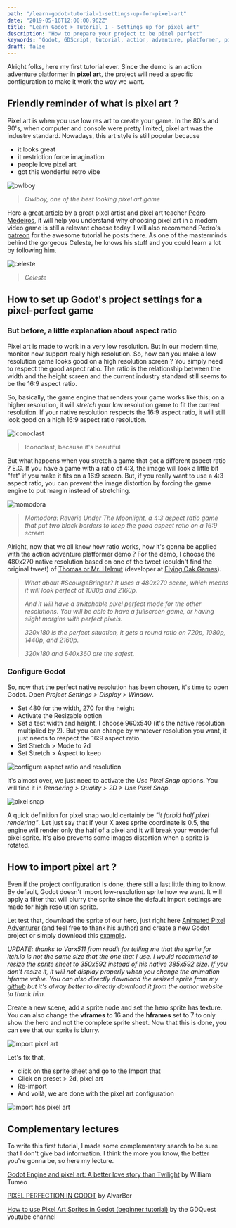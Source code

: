 ```yaml
---
path: "/learn-godot-tutorial-1-settings-up-for-pixel-art"
date: "2019-05-16T12:00:00.962Z"
title: "Learn Godot > Tutorial 1 - Settings up for pixel art"
description: "How to prepare your project to be pixel perfect"
keywords: "Godot, GDScript, tutorial, action, adventure, platformer, pixel art, editor, import"
draft: false
---
```


Alright folks, here my first tutorial ever. Since the demo is an action adventure platformer in **pixel art**, the project will need a specific configuration to make it work the way we want.

## Friendly reminder of what is pixel art ? 

Pixel art is when you use low res art to create your game. In the 80's and 90's, when computer and console were pretty limited, pixel art was the industry standard. Nowadays, this art style is still popular because 

- it looks great
- it restriction force imagination
- people love pixel art
- got this wonderful retro vibe

![owlboy](./owlboy.jpg)

> *Owlboy, one of the best looking pixel art game*

Here a [great article](https://kano.me/blog/my-thoughts-on-very-low-resolution/) by a great pixel artist and pixel art teacher [Pedro Medeiros](https://twitter.com/saint11?lang=fr), it will help you understand why choosing pixel art in a modern video game is still a relevant choose today. I will also recommend Pedro's [patreon](https://www.patreon.com/saint11) for the awesome tutorial he posts there. As one of the masterminds behind the gorgeous Celeste, he knows his stuff and you could learn a lot by following him.

![celeste](./celeste.jpg)

> *Celeste*

## How to set up Godot's project settings for a pixel-perfect game

### But before, a little explanation about aspect ratio

Pixel art is made to work in a very low resolution. But in our modern time, monitor now support really high resolution. So, how can you make a low resolution game looks good on a high resolution screen ? You simply need to respect the good aspect ratio. The ratio is the relationship between the width and the height screen and the current industry standard still seems to be the 16:9 aspect ratio.

So, basically, the game engine that renders your game works like this; on a higher resolution, it will *stretch* your low resolution game to fit the current resolution. If your native resolution respects the 16:9 aspect ratio, it will still look good on a high 16:9 aspect ratio resolution.

![iconoclast](./iconoclast.jpg)

> Iconoclast, because it's beautiful

But what happens when you stretch a game that got a different aspect ratio ? E.G. If you have a game with a ratio of 4:3, the image will look a little bit "fat" if you make it fits on a 16:9 screen. But, if you really want to use a 4:3 aspect ratio, you can prevent the image distortion by forcing the game engine to put margin instead of stretching.

![momodora](momodora.jpg)

> *Momodora: Reverie Under The Moonlight, a 4:3 aspect ratio game that put two black borders to keep the good aspect ratio on a 16:9 screen*

Alright, now that we all know how ratio works, how it's gonna be applied with the action adventure platformer demo ? For the demo, I choose the 480x270 native resolution based on one of the tweet (couldn't find the original tweet) of [Thomas or Mr. Helmut](https://twitter.com/mrhelmut) (developer at [Flying Oak Games](https://twitter.com/FlyingOakGames)).

> *What about #ScourgeBringer?*
> *It uses a 480x270 scene, which means it will look perfect at 1080p and 2160p.*
>
> *And it will have a switchable pixel perfect mode for the other resolutions. You will be able to have a fullscreen game, or having slight margins with perfect pixels.*
>
> *320x180 is the perfect situation, it gets a round ratio on 720p, 1080p, 1440p, and 2160p.*
>
> *320x180 and 640x360 are the safest.*

### Configure Godot

So, now that the perfect native resolution has been chosen, it's time to open Godot. Open *Project Settings > Display > Window*. 

- Set 480 for the width, 270 for the height
- Activate the Resizable option
- Set a test width and height, I choose 960x540 (it's the native resolution multiplied by 2). But you can change by whatever resolution you want, it just needs to respect the 16:9 aspect ratio.
- Set Stretch > Mode to 2d
- Set Stretch > Aspect to keep

![configure aspect ratio and resolution](./aspect_ration.png)

It's almost over, we just need to activate the *Use Pixel Snap* options. You will find it in *Rendering > Quality > 2D > Use Pixel Snap*.

![pixel snap](./pixel_snap.png)

A quick definition for pixel snap would certainly be *"it forbid half pixel rendering"*. Let just say that if your X axes sprite coordinate is 0.5, the engine will render only the half of a pixel and it will break your wonderful pixel sprite. It's also prevents some images distortion when a sprite is rotated.

## How to import pixel art ?

Even if the project configuration is done, there still a last little thing to know. By default, Godot doesn't import low-resolution sprite how we want. It will apply a filter that will blurry the sprite since the default import settings are made for high resolution sprite. 

Let test that, download the sprite of our hero, just right here [Animated Pixel Adventurer](https://rvros.itch.io/animated-pixel-hero) (and feel free to thank his author) and create a new Godot project or simply download this [example](https://github.com/Levrault/godot-2d-action-adventure-platformer-demo/tree/master/learn-godot-1-setting-up-for-pixel-art).



*UPDATE: thanks to Varx511 from reddit for telling me that the sprite for itch.io is not the same size that the one that I use.  I would recommend to resize the sprite sheet to 350x592 instead of his native 385x592 size. If you don't resize it, it will not display properly when you change the animation hframe value. You can also directly download the resized sprite from my [github](https://github.com/Levrault/godot-2d-action-adventure-platformer-demo/blob/master/demo/characters/player/sprites/adventurer-v1.5-Sheet.png) but it's alway better to directly download it from the author website to thank him.*



Create a new scene, add a sprite node and set the hero sprite has texture. You can also change the **vframes** to 16 and the **hframes** set to 7 to only show the hero and not the complete sprite sheet. Now that this is done, you can see that our sprite is blurry.

![import pixel art](./import.png)

Let's fix that, 

- click on the sprite sheet and go to the Import that
- Click on preset > 2d, pixel art
- Re-import
- And voilà, we are done with the pixel art configuration

![import has pixel art](./preset.gif)

## Complementary lectures

To write this first tutorial, I made some complementary search to be sure that I don't give bad information. I think the more you know, the better you're gonna be, so here my lecture.

[Godot Engine and pixel art: A better love story than Twilight](https://medium.com/@tumeowilliam/godot-engine-and-pixel-art-a-better-love-story-than-twilight-4c8155ba71cd) by William Tumeo

[PIXEL PERFECTION IN GODOT](https://alvarber.gitlab.io/pixel-perfection-in-godot.html) by AlvarBer

[How to use Pixel Art Sprites in Godot (beginner tutorial)](https://www.youtube.com/watch?v=dZ2zN3h1Kp4) by the GDQuest youtube channel
